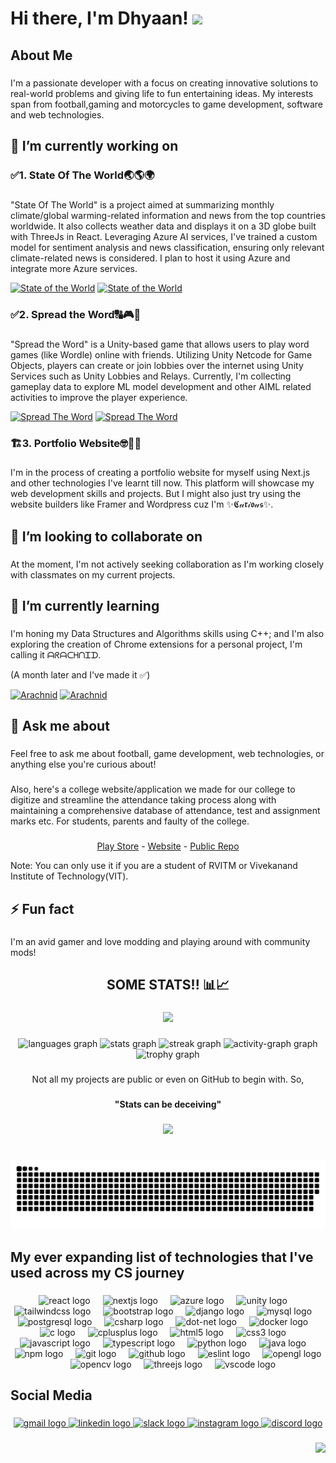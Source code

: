 <h1 align="left">Hi there, I'm Dhyaan! <img src="https://media.giphy.com/media/hvRJCLFzcasrR4ia7z/giphy.gif" width="35"></h1>

###

<h2 align="left">About Me</h2>

###

<p align="left">I'm a passionate developer with a focus on creating innovative solutions to real-world problems and giving life to fun entertaining ideas. My interests span from football,gaming  and motorcycles to game development, software and web technologies.</p>

###

<h2 align="left">🔭 I’m currently working on</h2>

###

<h3 align="left">✅1. State Of The World🌏🌎🌍</h3>

###

<p align="left">"State Of The World" is a project aimed at summarizing monthly climate/global warming-related information and news from the top countries worldwide. It also collects weather data and displays it on a 3D globe built with ThreeJs in React. Leveraging Azure AI services, I've trained a custom model for sentiment analysis and news classification, ensuring only relevant climate-related news is considered. I plan to host it using Azure and integrate more Azure services.</p>

[![State of the World](https://github-readme-stats.vercel.app/api/pin/?username=fringewidth&repo=stateoftheworld&title_color=4493F8&border_color=30363D&theme=github_dark#gh-dark-mode-only)](https://github.com/fringewidth/stateoftheworld#gh-dark-mode-only)
[![State of the World](https://github-readme-stats.vercel.app/api/pin/?username=fringewidth&repo=stateoftheworld&theme=transparent#gh-light-mode-only)](https://github.com/fringewidth/stateoftheworld#gh-light-mode-only)


###

<h3 align="left">✅2. Spread the Word🔠🎮🤖</h3>

###

<p align="left">"Spread the Word" is a Unity-based game that allows users to play word games (like Wordle) online with friends. Utilizing Unity Netcode for Game Objects, players can create or join lobbies over the internet using Unity Services such as Unity Lobbies and Relays. Currently, I'm collecting gameplay data to explore ML model development and other AIML related activities to improve the player experience.</p>

[![Spread The Word](https://github-readme-stats.vercel.app/api/pin/?username=Dhyaan1&repo=Spread-The-Word&title_color=4493F8&border_color=30363D&theme=github_dark#gh-dark-mode-only)](https://github.com/Dhyaan1/Spread-The-Word#gh-dark-mode-only)
[![Spread The Word](https://github-readme-stats.vercel.app/api/pin/?username=Dhyaan1&repo=Spread-The-Word&theme=transparent#gh-light-mode-only)](https://github.com/Dhyaan1/Spread-The-Word#gh-light-mode-only)

###

<h3 align="left">🏗️3. Portfolio Website🤓💁🧐</h3>

###

<p align="left">
I'm in the process of creating a portfolio website for myself using Next.js and other technologies I've learnt till now. This platform will showcase my web development skills and projects.
But I might also just try using the website builders like Framer and Wordpress cuz I'm ✨𝕮𝓊𝖗𝒾𝖔𝓊𝖘✨.
</p>

###

<h2 align="left">👯 I’m looking to collaborate on</h2>

###

<p align="left">At the moment, I'm not actively seeking collaboration as I'm working closely with classmates on my current projects.</p>

###

<h2 align="left">🌱 I’m currently learning</h2>

###

<p align="left">I'm honing my Data Structures and Algorithms skills using C++; and I'm also exploring the creation of Chrome extensions for a personal project, I'm calling it ᗩᖇᗩᑕᕼᑎᏆᗪ.</p>

(A month later and I've made it ✅)

[![Arachnid](https://github-readme-stats.vercel.app/api/pin/?username=dragn0id&repo=arachnid&title_color=4493F8&border_color=30363D&theme=github_dark#gh-dark-mode-only)](https://github.com/dragn0id/arachnid#gh-dark-mode-only)
[![Arachnid](https://github-readme-stats.vercel.app/api/pin/?username=dragn0id&repo=arachnid&theme=transparent#gh-light-mode-only)](https://github.com/dragn0id/arachnid#gh-light-mode-only)

###

<h2 align="left">💬 Ask me about</h2>

###

<p align="left">Feel free to ask me about football, game development, web technologies, or anything else you're curious about!</p>

###

<p align="left">Also, here's a college website/application we made for our college to digitize and streamline the attendance taking process along with maintaining a comprehensive database of attendance, test and assignment marks etc. For students, parents and faulty of the college.</p>

###

<p align="center"><a href="https://play.google.com/store/apps/details?id=com.edustack.android&hl=en_US" target="_blank">Play Store</a> - <a href="https://rvitm.vercel.app/auth/signin" target="_blank">Website</a> - <a href="https://github.com/darshansrc/edustack-rvitm" target="_blank">Public Repo</a></p>
Note: You can only use it if you are a student of RVITM or Vivekanand Institute of Technology(VIT).

###

<h2 align="left">⚡ Fun fact</h2>

###

<p align="left">I'm an avid gamer and love modding and playing around with community mods!</p>

###

<h2 align="center">SOME STATS!! 📊📈</h2>

###

<div align="center">
  <img height="200" src="https://media1.tenor.com/m/F-LgB1xTebEAAAAd/look-at-this-graph-nickelback.gif"  />
</div>

###

<div align="center">
  <img src="https://github-readme-stats.vercel.app/api/top-langs?username=Dhyaan1&locale=en&hide_title=false&layout=compact&card_width=320&langs_count=12&theme=swift&hide_border=false&size_weight=0.5&count_weight=0.5" height="200" alt="languages graph"  />
  <img src="https://github-readme-stats.vercel.app/api?username=Dhyaan1&hide_title=false&hide_rank=true&show_icons=true&include_all_commits=true&count_private=true&disable_animations=false&theme=radical&locale=en&hide_border=false" height="200" alt="stats graph"  />
  <img src="https://streak-stats.demolab.com?user=Dhyaan1&locale=en&mode=daily&theme=swift&hide_border=false&border_radius=50" height="200" alt="streak graph"  />
  <img src="https://github-readme-activity-graph.vercel.app/graph?username=Dhyaan1&area=true&hide_border=false&hide_title=false&radius=16&bg_color=FFFFFF&color=000000&title_color=004BA8&line=750D37&area_color=004BA8&point=3185FC" height="341" alt="activity-graph graph"  />
  <img src="https://github-profile-trophy.vercel.app?username=Dhyaan1&column=6&row=1&margin-h=10&margin-w=9&no-frame=false&no-bg=false&theme=juicyfresh" height="150" alt="trophy graph"  />
</div>

###

<p align="center">Not all my projects are public or even on GitHub to begin with. So,</p>

###

<h4 align="center">"Stats can be deceiving"</h4>

###

<div align="center">
  <img height="200" src="https://media1.tenor.com/m/ev5akGvMmoEAAAAC/linus-torvalds.gif"  />
</div>

###

<br clear="both">

<img src="https://raw.githubusercontent.com/Dhyaan1/Dhyaan1/output/snake.svg" alt="Snake animation" />

###

<h2 align="left">My ever expanding list of technologies  that I've used across my CS journey</h2>

###

<div align="center">
  <img src="https://cdn.jsdelivr.net/gh/devicons/devicon/icons/react/react-original.svg" height="40" alt="react logo"  />
  <img width="12" />
  <img src="https://cdn.jsdelivr.net/gh/devicons/devicon/icons/nextjs/nextjs-original.svg" height="40" alt="nextjs logo"  />
  <img width="12" />
  <img src="https://cdn.jsdelivr.net/gh/devicons/devicon/icons/azure/azure-original.svg" height="40" alt="azure logo"  />
  <img width="12" />
  <img src="https://skillicons.dev/icons?i=unity" height="40" alt="unity logo"  />
  <img width="12" />
  <img src="https://cdn.simpleicons.org/tailwindcss/06B6D4" height="40" alt="tailwindcss logo"  />
  <img width="12" />
  <img src="https://cdn.jsdelivr.net/gh/devicons/devicon/icons/bootstrap/bootstrap-original.svg" height="40" alt="bootstrap logo"  />
  <img width="12" />
  <img src="https://cdn.jsdelivr.net/gh/devicons/devicon/icons/django/django-plain.svg" height="40" alt="django logo"  />
  <img width="12" />
  <img src="https://cdn.simpleicons.org/mysql/4479A1" height="40" alt="mysql logo"  />
  <img width="12" />
  <img src="https://cdn.jsdelivr.net/gh/devicons/devicon/icons/postgresql/postgresql-original.svg" height="40" alt="postgresql logo"  />
  <img width="12" />
  <img src="https://cdn.jsdelivr.net/gh/devicons/devicon/icons/csharp/csharp-original.svg" height="40" alt="csharp logo"  />
  <img width="12" />
  <img src="https://cdn.simpleicons.org/dotnet/512BD4" height="40" alt="dot-net logo"  />
  <img width="12" />
  <img src="https://cdn.simpleicons.org/docker/2496ED" height="40" alt="docker logo"  />
  <img width="12" />
  <img src="https://cdn.jsdelivr.net/gh/devicons/devicon/icons/c/c-original.svg" height="40" alt="c logo"  />
  <img width="12" />
  <img src="https://cdn.jsdelivr.net/gh/devicons/devicon/icons/cplusplus/cplusplus-original.svg" height="40" alt="cplusplus logo"  />
  <img width="12" />
  <img src="https://cdn.jsdelivr.net/gh/devicons/devicon/icons/html5/html5-original.svg" height="40" alt="html5 logo"  />
  <img width="12" />
  <img src="https://cdn.jsdelivr.net/gh/devicons/devicon/icons/css3/css3-original.svg" height="40" alt="css3 logo"  />
  <img width="12" />
  <img src="https://cdn.jsdelivr.net/gh/devicons/devicon/icons/javascript/javascript-original.svg" height="40" alt="javascript logo"  />
  <img width="12" />
  <img src="https://cdn.jsdelivr.net/gh/devicons/devicon/icons/typescript/typescript-original.svg" height="40" alt="typescript logo"  />
  <img width="12" />
  <img src="https://cdn.jsdelivr.net/gh/devicons/devicon/icons/python/python-original.svg" height="40" alt="python logo"  />
  <img width="12" />
  <img src="https://cdn.jsdelivr.net/gh/devicons/devicon/icons/java/java-original.svg" height="40" alt="java logo"  />
  <img width="12" />
  <img src="https://cdn.jsdelivr.net/gh/devicons/devicon/icons/npm/npm-original-wordmark.svg" height="40" alt="npm logo"  />
  <img width="12" />
  <img src="https://cdn.jsdelivr.net/gh/devicons/devicon/icons/git/git-original.svg" height="40" alt="git logo"  />
  <img width="12" />
  <img src="https://skillicons.dev/icons?i=github" height="40" alt="github logo"  />
  <img width="12" />
  <img src="https://cdn.jsdelivr.net/gh/devicons/devicon/icons/eslint/eslint-original.svg" height="40" alt="eslint logo"  />
  <img width="12" />
  <img src="https://cdn.jsdelivr.net/gh/devicons/devicon/icons/opengl/opengl-original.svg" height="40" alt="opengl logo"  />
  <img width="12" />
  <img src="https://cdn.jsdelivr.net/gh/devicons/devicon/icons/opencv/opencv-original.svg" height="40" alt="opencv logo"  />
  <img width="12" />
  <img src="https://skillicons.dev/icons?i=threejs" height="40" alt="threejs logo"  />
  <img width="12" />
  <img src="https://cdn.jsdelivr.net/gh/devicons/devicon/icons/vscode/vscode-original.svg" height="40" alt="vscode logo"  />
</div>

###

<h2 align="left">Social Media</h2>

###

<div align="center">
  <a href="https://mail.google.com/mail/u/0/?fs=1&tf=cm&source=mailto&su=Hi+There!!👋&to=dhyaan.kotian@gmail.com&body=Talk+to+me+👀" target="_blank">
    <img src="https://img.shields.io/static/v1?message=Gmail&logo=gmail&label=&color=D14836&logoColor=white&labelColor=&style=for-the-badge" height="35" alt="gmail logo"  />
  </a>
  <a href="https://www.linkedin.com/in/dhyaan-kotian-a324a8253" target="_blank">
    <img src="https://img.shields.io/static/v1?message=LinkedIn&logo=linkedin&label=&color=0077B5&logoColor=white&labelColor=&style=for-the-badge" height="35" alt="linkedin logo"  />
  </a>
  <a href="https://slack-jau1164.slack.com/team/U055N0VUV5Z" target="_blank">
    <img src="https://img.shields.io/static/v1?message=Slack&logo=slack&label=&color=4A154B&logoColor=white&labelColor=&style=for-the-badge" height="35" alt="slack logo"  />
  </a>
  <a href="https://www.instagram.com/dhyaankotian?igsh=djJwbWcyeGNyeGJx" target="_blank">
    <img src="https://img.shields.io/static/v1?message=Instagram&logo=instagram&label=&color=E4405F&logoColor=white&labelColor=&style=for-the-badge" height="35" alt="instagram logo"  />
  </a>
  <a href="https://discordapp.com/users/766176034781397032" target="_blank">
    <img src="https://img.shields.io/static/v1?message=Discord&logo=discord&label=&color=7289DA&logoColor=white&labelColor=&style=for-the-badge" height="35" alt="discord logo"  />
  </a>
</div>

###

<img align="right" height="35" src="https://media.giphy.com/media/hvRJCLFzcasrR4ia7z/giphy.gif"  />

###

